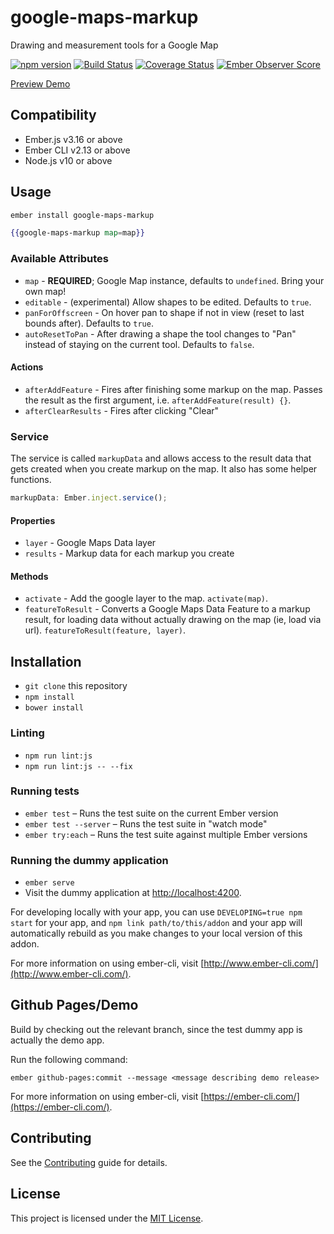 # google-maps-markup

Drawing and measurement tools for a Google Map

[![npm version](https://badge.fury.io/js/google-maps-markup.svg)](http://badge.fury.io/js/google-maps-markup)
[![Build Status](https://travis-ci.org/knownasilya/google-maps-markup.svg)](https://travis-ci.org/knownasilya/google-maps-markup)
[![Coverage Status](https://coveralls.io/repos/knownasilya/google-maps-markup/badge.svg?branch=master&service=github)](https://coveralls.io/github/knownasilya/google-maps-markup?branch=master)
[![Ember Observer Score](http://emberobserver.com/badges/google-maps-markup.svg)](http://emberobserver.com/addons/google-maps-markup)

[Preview Demo]

## Compatibility

- Ember.js v3.16 or above
- Ember CLI v2.13 or above
- Node.js v10 or above

## Usage

```bash
ember install google-maps-markup
```

```hbs
{{google-maps-markup map=map}}
```

### Available Attributes

- `map` - **REQUIRED**; Google Map instance, defaults to `undefined`. Bring your own map!
- `editable` - (experimental) Allow shapes to be edited. Defaults to `true`.
- `panForOffscreen` - On hover pan to shape if not in view (reset to last bounds after). Defaults to `true`.
- `autoResetToPan` - After drawing a shape the tool changes to "Pan" instead of staying on the current tool. Defaults to `false`.

#### Actions

- `afterAddFeature` - Fires after finishing some markup on the map. Passes the result as the first argument, i.e. `afterAddFeature(result) {}`.
- `afterClearResults` - Fires after clicking "Clear"

### Service

The service is called `markupData` and allows access to the result data that gets created when you
create markup on the map. It also has some helper functions.

```js
markupData: Ember.inject.service();
```

#### Properties

- `layer` - Google Maps Data layer
- `results` - Markup data for each markup you create

#### Methods

- `activate` - Add the google layer to the map. `activate(map)`.
- `featureToResult` - Converts a Google Maps Data Feature to a markup result, for loading data without
  actually drawing on the map (ie, load via url). `featureToResult(feature, layer)`.

## Installation

- `git clone` this repository
- `npm install`
- `bower install`

### Linting

- `npm run lint:js`
- `npm run lint:js -- --fix`

### Running tests

- `ember test` – Runs the test suite on the current Ember version
- `ember test --server` – Runs the test suite in "watch mode"
- `ember try:each` – Runs the test suite against multiple Ember versions

### Running the dummy application

- `ember serve`
- Visit the dummy application at [http://localhost:4200](http://localhost:4200).

For developing locally with your app, you can use `DEVELOPING=true npm start` for your app, and
`npm link path/to/this/addon` and your app will automatically rebuild as you make changes to your
local version of this addon.

For more information on using ember-cli, visit [http://www.ember-cli.com/](http://www.ember-cli.com/).

## Github Pages/Demo

Build by checking out the relevant branch, since the test dummy app
is actually the demo app.

Run the following command:

```no-highlight
ember github-pages:commit --message <message describing demo release>
```

For more information on using ember-cli, visit [https://ember-cli.com/](https://ember-cli.com/).

## Contributing

See the [Contributing](CONTRIBUTING.md) guide for details.

## License

This project is licensed under the [MIT License](LICENSE.md).

[preview demo]: http://knownasilya.github.io/google-maps-markup
